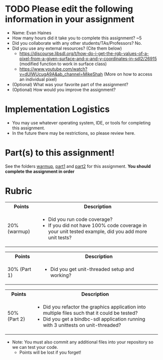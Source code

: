 # TODO Please edit the following information in your assignment

- Name: Evan Haines
- How many hours did it take you to complete this assignment? ~5
- Did you collaborate with any other students/TAs/Professors? No.
- Did you use any external resources? (Cite them below)
  - https://discourse.libsdl.org/t/how-do-i-get-the-rgb-values-of-a-pixel-from-a-given-surface-and-x-and-y-coordinates-in-sdl2/26915 (modified function to work in surface class)
  - https://www.youtube.com/watch?v=dUlWUcugA9A&ab_channel=MikeShah (More on how to access an individual pixel)
- (Optional) What was your favorite part of the assignment?
- (Optional) How would you improve the assignment?

# Implementation Logistics

- You may use whatever operating system, IDE, or tools for completing this assignment.
- In the future there may be restrictions, so please review here.

# Part(s) to this assignment!

See the folders [warmup](./warmup), [part1](./part1) and [part2](./part2) for this assignment. **You should complete the assignment in order**

# Rubric
 

  <table>
  <tbody>
    <tr>
      <th>Points</th>
      <th align="center">Description</th>
    </tr>
	<tr>
         <td>20% (warmup)</td>
		<td align="left"><ul><li>Did you run code coverage?</li><li>If you did not have 100% code coverage in your unit tested example, did you add more unit tests?</li></ul></td>
        </tr>
  </tbody>
</table>

  <table>
  <tbody>
    <tr>
      <th>Points</th>
      <th align="center">Description</th>
    </tr>
	<tr>
         <td>30% (Part 1)</td>
		<td align="left"><ul><li>Did you get unit-threaded setup and working?</li></ul></td>
        </tr>
  </tbody>
</table>

  <table>
  <tbody>
    <tr>
      <th>Points</th>
      <th align="center">Description</th>
    </tr>
      <td>50% (Part 2)</td>
	    <td align="left"><ul><li>Did you refactor the graphics application into multiple files such that it could be tested?</li><li>Did you get a bindbc-sdl application running with 3 unittests on unit-threaded?</li></ul></td>
    </tr>   
  </tbody>
</table>



* Note: You must also commit any additional files into your repository so we can test your code.
  * Points will be lost if you forget!
